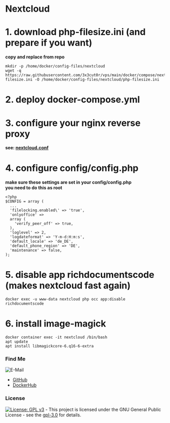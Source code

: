 # Nextcloud

# 1. download php-filesize.ini (and prepare if you want)
**copy and replace from repo**  
```shell
mkdir -p /home/docker/config-files/nextcloud
wget -q https://raw.githubusercontent.com/3x3cut0r/vps/main/docker/compose/nextcloud/php-filesize.ini -O /home/docker/config-files/nextcloud/php-filesize.ini

```

# 2. deploy docker-compose.yml

# 3. configure your nginx reverse proxy
**see: [nextcloud.conf](https://github.com/3x3cut0r/vps/blob/main/docker/compose/nginx/conf.d/nextcloud.conf)**

# 4. configure config/config.php
**make sure these settings are set in your config/config.php**  
**you need to do this as root**  
```shell
<?php
$CONFIG = array (
  ...
  'filelocking.enabled\' => 'true',
  'onlyoffice' =>
  array (
    'verify_peer_off' => true,
  ),
  'loglevel' => 2,
  'logdateformat' => 'Y-m-d:H:m:s',
  'default_locale' => 'de_DE',
  'default_phone_region' => 'DE',
  'maintenance' => false,
);

```

# 5. disable app richdocumentscode (makes nextcloud fast again)
```shell
docker exec -u www-data nextcloud php occ app:disable richdocumentscode

```

# 6. install image-magick
```shell
docker container exec -it nextcloud /bin/bash
apt update
apt install libmagickcore-6.q16-6-extra

```

### Find Me <a name="findme"></a>

![E-Mail](https://img.shields.io/badge/E--Mail-executor55%40gmx.de-red)
* [GitHub](https://github.com/3x3cut0r)
* [DockerHub](https://hub.docker.com/u/3x3cut0r)

### License <a name="license"></a>

[![License: GPL v3](https://img.shields.io/badge/License-GPLv3-blue.svg)](https://www.gnu.org/licenses/gpl-3.0) - This project is licensed under the GNU General Public License - see the [gpl-3.0](https://www.gnu.org/licenses/gpl-3.0.en.html) for details.

